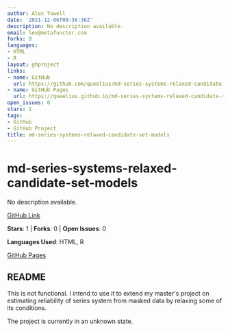 ```yaml
---
author: Alex Towell
date: '2021-12-06T09:36:36Z'
description: No description available.
email: lex@metafunctor.com
forks: 0
languages:
- HTML
- R
layout: ghproject
links:
- name: GitHub
  url: https://github.com/queelius/md-series-systems-relaxed-candidate-set-models
- name: GitHub Pages
  url: https://queelius.github.io/md-series-systems-relaxed-candidate-set-models/
open_issues: 0
stars: 1
tags:
- GitHub
- GitHub Project
title: md-series-systems-relaxed-candidate-set-models
---
```


# md-series-systems-relaxed-candidate-set-models
No description available.

[GitHub Link](https://github.com/queelius/md-series-systems-relaxed-candidate-set-models)

**Stars**: 1 | **Forks**: 0 | **Open Issues**: 0

**Languages Used**: HTML, R

[GitHub Pages](https://queelius.github.io/md-series-systems-relaxed-candidate-set-models/)

## README
This is not functional. I intend to use it to extend my master's project on estimating reliability of series system from masked data by relaxing some of its conditions.

The project is currently in an unknown state.
